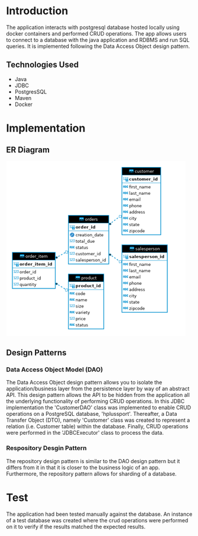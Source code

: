 # Introduction
The application interacts with postgresql database hosted locally using docker containers and performed CRUD operations. The app allows users to connect to a database with the java application and RDBMS and run SQL queries. It is implemented following the Data Access Object design pattern. 

## Technologies Used
 - Java
 - JDBC
 - PostgresSQL
 - Maven
 - Docker


# Implementation
## ER Diagram
![](er.png)



## Design Patterns


### Data Access Object Model (DAO)

The Data Access Object design pattern allows you to isolate the application/business layer from the persistence layer by way of an abstract API. This design pattern allows the API to be hidden from the application all the underlying functionality of performing CRUD operations. In this JDBC implementation the 'CustomerDAO' class was implemented to enable CRUD operations on a PostgreSQL database, 'hplussport'. Thereafter, a Data Transfer Object (DTO), namely 'Customer' class was created to represent a relation (i.e. Customer table)
within the database. Finally, CRUD operations were performed in the 'JDBCExecutor' class to process the data.

### Respository Desgin Pattern 

The repository design pattern is similar to the DAO design pattern but it differs from it in that it is closer to the business logic of an app. Furthermore, the repository pattern allows for sharding of a database.

# Test

The application had been tested manually against the database. An instance of a test database was created where the crud operations were performed on it to verify if the results matched the expected results.



